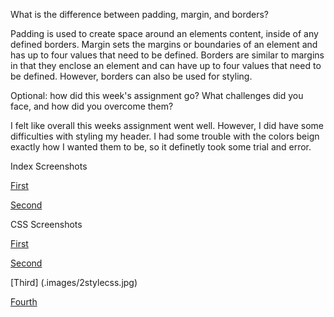
What is the difference between padding, margin, and borders?

Padding is used to create space around an elements content, inside of any defined borders.
Margin sets the margins or boundaries of an element and has up to four values that need to be defined. 
Borders are similar to margins in that they enclose an element and can have up to four values that need to be defined. However, borders can also be used for styling. 



Optional: how did this week's assignment go? What challenges did you face, and how did you overcome them?

I felt like overall this weeks assignment went well. However, I did have some difficulties with styling my header. I had some trouble with the colors beign exactly how I wanted them to be, so it definetly took some trial and error. 



Index Screenshots

[First](./images/index.jpg)

[Second](./images/-index.jpg)

CSS Screenshots 

[First](.images/stylecss.jpg)

[Second](.images/-stylecss.jpg)

[Third] (.images/2stylecss.jpg)

[Fourth](.images/fontcss.jpg)
